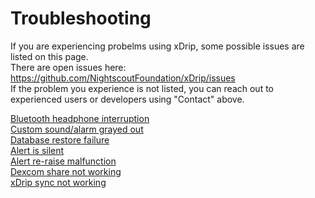 # Troubleshooting  
  
If you are experiencing probelms using xDrip, some possible issues are listed on this page.  
There are open issues here: https://github.com/NightscoutFoundation/xDrip/issues  
If the problem you experience is not listed, you can reach out to experienced users or developers using "Contact" above.  

[Bluetooth headphone interruption](./Bluetooth-headphone-interruption.md)  
[Custom sound/alarm grayed out](./Custom-sound-grayed-out.md)  
[Database restore failure](./Database-restore-failure.md)  
[Alert is silent](./Silent-alert.md)  
[Alert re-raise malfunction](./Alert-re‐raise-malfunction.md)  
[Dexcom share not working](./Dexcom-share-delta-format-change.md)  
[xDrip sync not working](./xDrip-Sync-not-working.md)  
